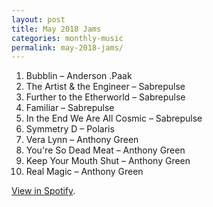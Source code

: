 ```yaml
---
layout: post
title: May 2018 Jams
categories: monthly-music
permalink: may-2018-jams/
---
```


1. Bubblin – Anderson .Paak
2. The Artist & the Engineer – Sabrepulse
3. Further to the Etherworld – Sabrepulse
4. Familiar – Sabrepulse
5. In the End We Are All Cosmic – Sabrepulse
6. Symmetry D – Polaris
7. Vera Lynn – Anthony Green
8. You're So Dead Meat – Anthony Green
9. Keep Your Mouth Shut – Anthony Green
10. Real Magic – Anthony Green

[View in Spotify][spotify].  

[spotify]: https://open.spotify.com/user/fred.hohman/playlist/21qvfBMXqlaFOsRyBZEXNW?si=LrRm6GctRX6NsxyoHn89gQ "View in Spotify."